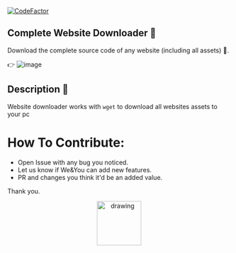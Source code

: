 [![CodeFactor](https://www.codefactor.io/repository/github/badrshs/windows-form-website-downloader/badge)](https://www.codefactor.io/repository/github/badrshs/windows-form-website-downloader)

## Complete Website Downloader 💾
Download the complete source code of any website (including all assets) 🔨.

👉  ![image](https://user-images.githubusercontent.com/26596347/136267623-26aa15a2-0520-4900-93ca-1e50e803d20d.png)

## Description 📒
 Website downloader works with `wget` to download all websites assets to your pc 
 
# How To Contribute:
 - Open Issue with any bug you noticed.
 - Let us know if We&You can add new features.
 - PR and changes you think it'd be an added value.

Thank you.

<p align="center">
<img src="https://user-images.githubusercontent.com/26596347/136268899-0096141d-8b68-4179-9af9-be24dae9c44e.png" alt="drawing" width="100"/>
</p>
 
